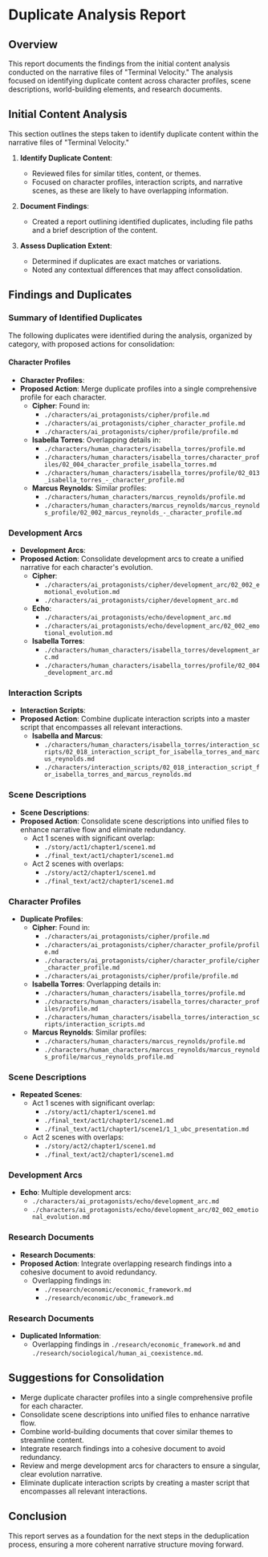# Duplicate Analysis Report

## Overview
This report documents the findings from the initial content analysis conducted on the narrative files of "Terminal Velocity." The analysis focused on identifying duplicate content across character profiles, scene descriptions, world-building elements, and research documents.

## Initial Content Analysis
This section outlines the steps taken to identify duplicate content within the narrative files of "Terminal Velocity."

1. **Identify Duplicate Content**:
   - Reviewed files for similar titles, content, or themes.
   - Focused on character profiles, interaction scripts, and narrative scenes, as these are likely to have overlapping information.

2. **Document Findings**:
   - Created a report outlining identified duplicates, including file paths and a brief description of the content.

3. **Assess Duplication Extent**:
   - Determined if duplicates are exact matches or variations.
   - Noted any contextual differences that may affect consolidation.

## Findings and Duplicates
### Summary of Identified Duplicates
The following duplicates were identified during the analysis, organized by category, with proposed actions for consolidation:

#### Character Profiles
- **Character Profiles**: 
- **Proposed Action**: Merge duplicate profiles into a single comprehensive profile for each character.
  - **Cipher**: Found in:
    - `./characters/ai_protagonists/cipher/profile.md`
    - `./characters/ai_protagonists/cipher_character_profile.md`
    - `./characters/ai_protagonists/cipher/profile/profile.md`
  - **Isabella Torres**: Overlapping details in:
    - `./characters/human_characters/isabella_torres/profile.md`
    - `./characters/human_characters/isabella_torres/character_profiles/02_004_character_profile_isabella_torres.md`
    - `./characters/human_characters/isabella_torres/profile/02_013_isabella_torres_-_character_profile.md`
  - **Marcus Reynolds**: Similar profiles:
    - `./characters/human_characters/marcus_reynolds/profile.md`
    - `./characters/human_characters/marcus_reynolds/marcus_reynolds_profile/02_002_marcus_reynolds_-_character_profile.md`

### Development Arcs
- **Development Arcs**:
- **Proposed Action**: Consolidate development arcs to create a unified narrative for each character's evolution.
  - **Cipher**:
    - `./characters/ai_protagonists/cipher/development_arc/02_002_emotional_evolution.md`
    - `./characters/ai_protagonists/cipher/development_arc.md`
  - **Echo**:
    - `./characters/ai_protagonists/echo/development_arc.md`
    - `./characters/ai_protagonists/echo/development_arc/02_002_emotional_evolution.md`
  - **Isabella Torres**:
    - `./characters/human_characters/isabella_torres/development_arc.md`
    - `./characters/human_characters/isabella_torres/profile/02_004_development_arc.md`

### Interaction Scripts
- **Interaction Scripts**:
- **Proposed Action**: Combine duplicate interaction scripts into a master script that encompasses all relevant interactions.
  - **Isabella and Marcus**:
    - `./characters/human_characters/isabella_torres/interaction_scripts/02_018_interaction_script_for_isabella_torres_and_marcus_reynolds.md`
    - `./characters/interaction_scripts/02_018_interaction_script_for_isabella_torres_and_marcus_reynolds.md`

### Scene Descriptions
- **Scene Descriptions**: 
- **Proposed Action**: Consolidate scene descriptions into unified files to enhance narrative flow and eliminate redundancy.
  - Act 1 scenes with significant overlap:
    - `./story/act1/chapter1/scene1.md`
    - `./final_text/act1/chapter1/scene1.md`
  - Act 2 scenes with overlaps:
    - `./story/act2/chapter1/scene1.md`
    - `./final_text/act2/chapter1/scene1.md`

### Character Profiles
- **Duplicate Profiles**: 
  - **Cipher**: Found in:
    - `./characters/ai_protagonists/cipher/profile.md`
    - `./characters/ai_protagonists/cipher/character_profile/profile.md`
    - `./characters/ai_protagonists/cipher/character_profile/cipher_character_profile.md`
    - `./characters/ai_protagonists/cipher/profile/profile.md`
  - **Isabella Torres**: Overlapping details in:
    - `./characters/human_characters/isabella_torres/profile.md`
    - `./characters/human_characters/isabella_torres/character_profiles/profile.md`
    - `./characters/human_characters/isabella_torres/interaction_scripts/interaction_scripts.md`
  - **Marcus Reynolds**: Similar profiles:
    - `./characters/human_characters/marcus_reynolds/profile.md`
    - `./characters/human_characters/marcus_reynolds/marcus_reynolds_profile/marcus_reynolds_profile.md`

### Scene Descriptions
- **Repeated Scenes**: 
  - Act 1 scenes with significant overlap:
    - `./story/act1/chapter1/scene1.md`
    - `./final_text/act1/chapter1/scene1.md`
    - `./final_text/act1/chapter1/scene1/1_1_ubc_presentation.md`
  - Act 2 scenes with overlaps:
    - `./story/act2/chapter1/scene1.md`
    - `./final_text/act2/chapter1/scene1.md`

### Development Arcs
- **Echo**: Multiple development arcs:
  - `./characters/ai_protagonists/echo/development_arc.md`
  - `./characters/ai_protagonists/echo/development_arc/02_002_emotional_evolution.md`

### Research Documents
- **Research Documents**: 
- **Proposed Action**: Integrate overlapping research findings into a cohesive document to avoid redundancy.
  - Overlapping findings in:
    - `./research/economic/economic_framework.md`
    - `./research/economic/ubc_framework.md`

### Research Documents
- **Duplicated Information**: 
  - Overlapping findings in `./research/economic_framework.md` and `./research/sociological/human_ai_coexistence.md`.

## Suggestions for Consolidation
- Merge duplicate character profiles into a single comprehensive profile for each character.
- Consolidate scene descriptions into unified files to enhance narrative flow.
- Combine world-building documents that cover similar themes to streamline content.
- Integrate research findings into a cohesive document to avoid redundancy.
- Review and merge development arcs for characters to ensure a singular, clear evolution narrative.
- Eliminate duplicate interaction scripts by creating a master script that encompasses all relevant interactions.

## Conclusion
This report serves as a foundation for the next steps in the deduplication process, ensuring a more coherent narrative structure moving forward.

